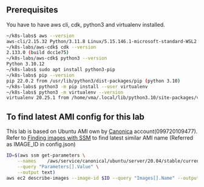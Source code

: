 ## Prerequisites
You have to have aws cli, cdk, python3 and virtualenv installed.
```bash
~/k8s-labs$ aws --version
aws-cli/2.15.32 Python/3.11.8 Linux/5.15.146.1-microsoft-standard-WSL2 exe/x86_64.ubuntu.22 prompt/off
~/k8s-labs/aws-cdk$ cdk --version
2.133.0 (build dcc1e75)
~/k8s-labs/aws-cdk$ python3 --version
Python 3.10.12
~/k8s-labs$ sudo apt install python3-pip
~/k8s-labs$ pip --version
pip 22.0.2 from /usr/lib/python3/dist-packages/pip (python 3.10)
~/k8s-labs$ python3 -m pip install --user virtualenv
~/k8s-labs$ python3 -m virtualenv --version
virtualenv 20.25.1 from /home/vma/.local/lib/python3.10/site-packages/virtualenv/__init__.py
```

## To find latest AMI config for this lab
This lab is based on Ubuntu AMI own by [Canonica](https://canonical-aws.readthedocs-hosted.com/en/latest/aws-how-to/instances/find-ubuntu-images/#ownership-verification) account(099720109477). Refer to [Finding images with SSM](https://canonical-aws.readthedocs-hosted.com/en/latest/aws-how-to/instances/find-ubuntu-images/#images-for-ec2-and-eks) to find latest similar AMI name (Referred as IMAGE_ID in config.json)

```bash
ID=$(aws ssm get-parameters \
    --names    /aws/service/canonical/ubuntu/server/20.04/stable/current/amd64/hvm/ebs-gp2/ami-id \
    --query "Parameters[].Value" \
    --output text)
aws ec2 describe-images --image-id $ID --query "Images[].Name" --output text
```